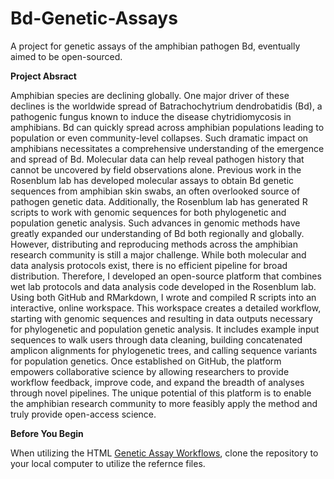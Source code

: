 # Bd-Genetic-Assays
A project for genetic assays of the amphibian pathogen Bd, eventually aimed to be open-sourced.

**Project Absract**

Amphibian species are declining globally. One major driver of these declines is the worldwide spread of Batrachochytrium dendrobatidis (Bd), a pathogenic fungus known to induce the disease chytridiomycosis in amphibians. Bd can quickly spread across amphibian populations leading to population or even community-level collapses. Such dramatic impact on amphibians necessitates a comprehensive understanding of the emergence and spread of Bd. Molecular data can help reveal pathogen history that cannot be uncovered by field observations alone. Previous work in the Rosenblum lab has developed molecular assays to obtain Bd genetic sequences from amphibian skin swabs, an often overlooked source of pathogen genetic data. Additionally, the Rosenblum lab has generated R scripts to work with genomic sequences for both phylogenetic and population genetic analysis. Such advances in genomic methods have greatly expanded our understanding of Bd both regionally and globally. However, distributing and reproducing methods across the amphibian research community is still a major challenge. While both molecular and data analysis protocols exist, there is no efficient pipeline for broad distribution. Therefore, I developed an open-source platform that combines wet lab protocols and data analysis code developed in the Rosenblum lab. Using both GitHub and RMarkdown, I wrote and compiled R scripts into an interactive, online workspace. This workspace creates a detailed workflow, starting with genomic sequences and resulting in data outputs necessary for phylogenetic and population genetic analysis. It includes example input sequences to walk users through data cleaning, building concatenated amplicon alignments for phylogenetic trees, and calling sequence variants for population genetics. Once established on GitHub, the platform empowers collaborative science by allowing researchers to provide workflow feedback, improve code, and expand the breadth of analyses through novel pipelines. The unique potential of this platform is to enable the amphibian research community to more feasibly apply the method and truly provide open-access science.

**Before You Begin**

When utilizing the HTML [Genetic Assay Workflows](https://hkania.github.io/Bd-Genetic-Assays/), clone the repository to your local computer to utilize the refernce files. 
